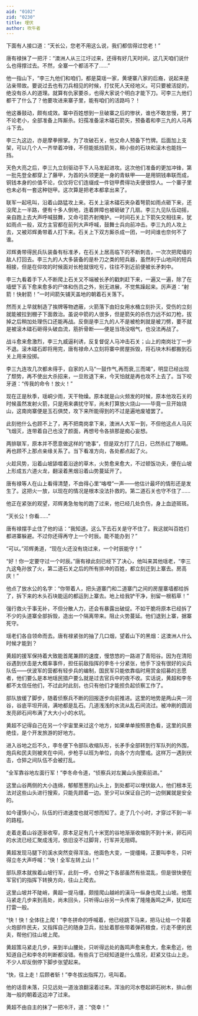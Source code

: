 ```yaml
---
aid: "0102"
zid: "0230"
title: 埋伏
author: 吹牛者
---
```


下面有人接口道：“天长公，您老不用这么说，我们都信得过您老！”

唐有禄抹了一把汗：“澳洲人从三江圩过来，还得有好几天时间，这几天咱们说什么也得撑过去。不然，全寨一个都活不了……”

他一指山下，“李三九他们和咱们，都是莫瑶一家，黄埂寨八家的后裔，说起来是沾亲带故。要说过去也有刀兵相见的时候，打仗死人天经地义。可只要被活捉的，绝没有杀人的道理。就算有仇家要杀，也得大家说个明白才能下刀。可李三九他们都干了什么了？他要攻进来寨子里，能有咱们的活路吗？！

他这番鼓动，颇有成效。寨中百姓想到一旦破寨之后的惨状，谁也不敢怠慢，男丁不论老小，全部准备上阵厮杀。妇孺准备滚木礌石箭矢，预备着和李三九的人马再斗下去。

李三九这边，亦是摩拳擦掌。为了攻破石关，他又命人预备下竹牌。后面加上支架，可以几个人一齐举着冲锋，不但能抵挡箭矢，稍小些的石块和滚木也能挡一挡。

天色大亮之后，李三九立刻驱动手下人马发起进攻。这次他们准备的更加冲锋，第一批先登全都穿上了藤甲，为首的头领更是一身的青蚨甲――是用铜钱串联而成，铜钱本身的价值不论，仅仅将它们连缀成一件铠甲费得功夫便很惊人。一个寨子里也未必有一套这种铠甲。这次算是把老本都拿出来了。

联军一起吼叫，沿着山路猛攻上来。石关上滚木礌石夹杂着弩箭如雨点砸下来，还没爬上一半路，便有十多人倒地，连着屏障也被砸破了几扇。李三九见队伍动摇，亲自跑上去大声呼喊鼓舞，又命弓箭齐射掩护。一时间石关上下箭矢交相往来，犹如雨点一般，双方主官都在前列大声呼喊，鼓舞士兵向前冲击。李三九的人攻上去，又被邓辉勇带着人打下来。石关上下双方厮杀成一团，一时间谁也奈何不了谁。

邓辉勇带得民兵队装备有标准矛，在石关上居高临下的不断刺击，一次次把爬墙的敌人打回去。李三九的人大多装备的是朴刀之类的短兵器，虽然利于山地间的短兵相接，但是在仰攻的时候面对长枪就很吃亏，往往不到近前便被长矛刺中。

李三九看着手下人不断爬上石关又不端被长矛的戳刺赶下来，一遍又一遍，除了在墙壁下丢下愈来愈多的尸体和伤员之外，别无进展，不觉焦躁起来。厉声道：“射箭！快射箭！”一时间箭矢铺天盖地的朝着石关落下。

然而关上早就制造了挨牌等物遮蔽，火箭落下由妇女用水桶立刻扑灭，受伤的立刻就能被拉到棚子下面救治。虽说中箭的人很多，但是箭矢的杀伤力远不如刀枪，拔掉之后稍加处理伤口还能再战。反倒是李三九的人不是被枪刺就是被刀劈，要不就是被滚木礌石砸得头破血流，筋折骨断――便是当场没咽气，也没法再战了。

战斗愈来愈激烈，李三九威逼利诱，反复督促人马冲击石关；山上的南岗壮丁一步不退。滚木礌石即将用完，唐有禄命人立刻将寨中房屋拆毁，将石块木料都搬到石关上用来投掷。

李三九连攻几次都未得手，自家的人马“一鼓作气,再而衰,三而竭”，明显已经出现了颓势，再不使出大杀招来，一旦败退下来，今天怕就是再也攻不上去了。当下咬牙道：“传我的命令！放火！”

现在正是秋季，瑶峒少雨，天干物燥。原本就是山火频发的时候，原本他攻石关的时候虽然发射火箭，只是用来袭扰守军，尚未打算放火烧山――毕竟一旦开始烧山，这南岗寨便是玉石俱焚，攻下来所能得到的不过是遍地废墟罢了。

此刻他什么也顾不上了，再不把南岗拿下来，澳洲人大军一到，不但他这点人马灰飞烟灭，连带着自己也没了颜面，再想号令各排那是痴心妄想。

两排联军，原本并不愿意做这样的“绝事”，但是双方打了几日，已然杀红了眼睛。再也顾不上那点亲缘关系了。当下看准方向，各处都点起了火。

火趁风势，沿着山坡舔噬着沿途的草木，火势愈来愈大，不过顿饭功夫，便在山坡上形成五六道火龙，翻滚着黑烟沿着山势蔓延开了。

唐有禄等人在山上看得清楚，不由得心里“咯噔”一声――他估计最坏的情形还是发生了。这把火一放，以现在的情况是根本没法扑救的。第二道石关也守不住了……

他正在紧张的观望，邓辉勇急匆匆的跑了过来，他已经几处负伤，身上血迹斑斑。

“天长公！你看……”

唐有禄摆手止住了他的话：“我知道。这么下去石关是守不住了。我这就叫百姓们都进寨躲避。不过你还得再守上一个时辰。能不能办到？”

“可以。”邓辉勇道，“现在火还没有烧过来，一个时辰能守！”

“好！你一定要守过一个时辰。”唐有禄此刻已经下了决心，他叫来其他瑶老，“李三九这龟孙放了火，第二道石关之后的所有排冲的百姓，都立刻迁到上寨去。房高庆！”

他点了放水公的名字：“你带着人，把头道寨门和二道寨门之间的房屋寨墙都给拆了，拆下来的木头石块能运的都运到上寨去。地上给我铲干净，别留一根稻草！”

强行救火于事无补，不但分散人力，还会有暴露出破绽。不如干脆将原本已经拆了不少的头道寨全部拆毁，造出一个隔离带来。阻止火势蔓延。他们退到上寨，据寨死守。

瑶老们各自领命而去。唐有禄紧张的抽了几口烟，望着山下的黑烟：这澳洲人什么时候才能到？

黄超的援军保持着大致能首尾兼顾的速度，慢悠悠的一路进了青阳谷。因为在清阳谷遇到伏击是大概率事件，担任前敌指挥的李冬十分紧张，他手下没有很好的尖兵队伍――伏波军的营都有轻步兵的编制，国民军只能依靠临时用赏金招募的志愿者，他们要么是本地瑶民猎户要么就是过去官兵中的夜不收。实话说，黄超和李冬都不太信任他们，不过此时此刻，也只有他们才能担负起侦察工作了。

部队放缓了脚步，随着侦察兵不断的回报逐步向前推进。这里的地势是两山夹一河谷，谷底平坦开阔，满地都是乱石。几道浅浅的水流从乱石间流过。被冲刷的圆润发亮卵石间布满了大大小小的水坑。

黄超不记得自己在另一个宇宙里来过这个地方，如果单单按照景色看，这里的风景绝佳，是个开发旅游的好地方。

进入谷地之后不久，李冬便下令部队收缩队形，长矛手全部转到行军队列的外围，炮兵和民夫则被夹在中间，步枪手以班为单位，向各个方向警戒。这样万一遇到伏击，仓猝之间队伍不会被打乱。

“全军靠谷地左面行军！”李冬命令道，“侦察兵对左翼山头搜索前进。”

这里山谷两侧的大小连绵，郁郁葱葱的山头上，到处都可以埋伏敌人，他们根本无法对这些山头进行搜索，只能先顾着一边。至少可以保证自己的一边侧翼就是安全的。

如今谨慎小心，队伍的行进速度也就可想而知了。走了几个小时，才穿过不到一半的路程。

走着走着山谷逐渐收窄，原本足足有几十米宽的谷地渐渐收缩到不到十米，卵石间的水流已经汇聚成浅河，依旧没不过脚背，行军并无阻碍。

黄超发现马腿下的溪水突然变得浑浊，他面色大变，一提缰绳，正要叫李冬，只听得立冬大声呼喊：“快！全军左转上山！”

部队原本就挨着山坡行军，此刻一呼，仓猝之下各部虽然有些混乱，但是很快便在军官们的指挥下转换方向，往山上爬去。

这里山坡并不陡峭，黄超一提马缰，颇擅爬山越岭的滇马一纵身也爬上山坡。他策马紧走几步来到高处，尚未回头，只听得山谷另一头传来了隆隆轰鸣之声，犹如在打雷一般。

“快！快！全体往上爬！”李冬拼命的呼喊着，他已经跳下马来，把马让给一个背着火炮部件民夫，又指挥自己的随身卫兵，拉扯着那些带着弹药粮食，行走不便的民夫，帮他们往山坡上爬。

黄超策马紧走几步，来到半山腰处，只听得远处的轰鸣声愈来愈大，愈来愈近，他知道自己和李冬的判断都没错。有些兵丁已经知道是什么情况，赶紧又往山上走。不少人却反倒停下脚步张望起来。

“快，往上走！后顾者斩！”李冬拔出指挥刀，吼叫着。

他的话音未落，只见远处一道浊浪翻滚着过来。浑浊的河水卷起卵石树木，排山倒海一般的朝着这边冲了过来。

黄超不由自主的抹了一把冷汗，道：“侥幸！”
